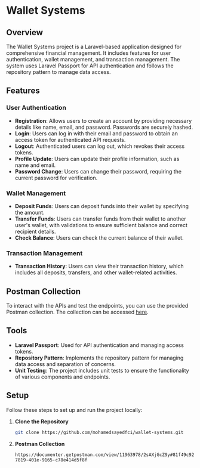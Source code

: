 # Wallet Systems

## Overview

The Wallet Systems project is a Laravel-based application designed for comprehensive financial management. It includes features for user authentication, wallet management, and transaction management. The system uses Laravel Passport for API authentication and follows the repository pattern to manage data access.

## Features

### User Authentication

- **Registration**: Allows users to create an account by providing necessary details like name, email, and password. Passwords are securely hashed.
- **Login**: Users can log in with their email and password to obtain an access token for authenticated API requests.
- **Logout**: Authenticated users can log out, which revokes their access tokens.
- **Profile Update**: Users can update their profile information, such as name and email.
- **Password Change**: Users can change their password, requiring the current password for verification.

### Wallet Management

- **Deposit Funds**: Users can deposit funds into their wallet by specifying the amount.
- **Transfer Funds**: Users can transfer funds from their wallet to another user's wallet, with validations to ensure sufficient balance and correct recipient details.
- **Check Balance**: Users can check the current balance of their wallet.

### Transaction Management

- **Transaction History**: Users can view their transaction history, which includes all deposits, transfers, and other wallet-related activities.

## Postman Collection

To interact with the APIs and test the endpoints, you can use the provided Postman collection. The collection can be accessed [here](https://documenter.getpostman.com/view/11963978/2sAXjGcZ9y#81f49c92-7819-401e-9165-c78e414d5f8f).

## Tools

- **Laravel Passport**: Used for API authentication and managing access tokens.
- **Repository Pattern**: Implements the repository pattern for managing data access and separation of concerns.
- **Unit Testing**: The project includes unit tests to ensure the functionality of various components and endpoints.

## Setup

Follow these steps to set up and run the project locally:

1. **Clone the Repository**

   ```bash
   git clone https://github.com/mohamedsayedfci/wallet-systems.git
1. **Postman Collection**

   ```
   https://documenter.getpostman.com/view/11963978/2sAXjGcZ9y#81f49c92-7819-401e-9165-c78e414d5f8f
